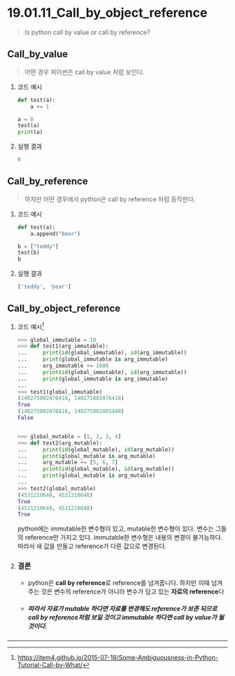 # 19.01.11_Call_by_object_reference

> Is python call by value or call by reference?

## Call_by_value

> 어떤 경우 파이썬은 call by value 처럼 보인다.

1. 코드 예시

   ```python
   def test(a):
       a += 1
   
   a = 0
   test(a)
   print(a)
   ```

2. 실행 결과

   ```python
   0
   ```

## Call_by_reference

> 하지만 어떤 경우에서 python은 call by reference 처럼 동작한다.

1. 코드 예시

   ```python
   def test(a):
       a.append("bear")
   
   b = ["teddy"]
   test(b)
   b
   ```

2. 실행 결과

   ```python
   ['teddy', 'bear']
   ```

## Call_by_object_reference

1. 코드 예시[^출처1]

   ```python
   >>> global_immutable = 10
   >>> def test1(arg_immutable):
   ...     print(id(global_immutable), id(arg_immutable))
   ...     print(global_immutable is arg_immutable)
   ...     arg_immutable += 1000
   ...     print(id(global_immutable), id(arg_immutable))
   ...     print(global_immutable is arg_immutable)
   ...
   >>> test1(global_immutable)
   (140275802476416, 140275802476416)
   True
   (140275802476416, 140275802485448)
   False
   
   
   >>> global_mutable = [1, 2, 3, 4]
   >>> def test2(arg_mutable):
   ...     print(id(global_mutable), id(arg_mutable))
   ...     print(global_mutable is arg_mutable)
   ...     arg_mutable += [5, 6, 7]
   ...     print(id(global_mutable), id(arg_mutable))
   ...     print(global_mutable is arg_mutable)
   ...
   >>> test2(global_mutable)
   (4531210648, 4531210648)
   True
   (4531210648, 4531210648)
   True
   ```

   python에는 immutable한 변수형이 있고, mutable한 변수형이 있다. 변수는 그들의 reference만 가지고 있다.  immutable한 변수형은 내용의 변경이 불가능하다. 따라서 새 값을 만들고 reference가 다른 값으로 변경된다.

2. ### 결론

   - python은 **call by reference**로 reference를 넘겨줍니다. 하지만 이때 넘겨주는 것은 변수의 reference가 아니라 변수가 담고 있는 **자료의 reference**다

   - ##### 따라서 자료가 mutable 하다면 자료를 변경해도 reference가 보존 되므로 call by reference처럼 보일 것이고 immutable 하다면 call by value가 될 것이다.



----------------------------------------------------

[^출처1]:https://item4.github.io/2015-07-18/Some-Ambiguousness-in-Python-Tutorial-Call-by-What/